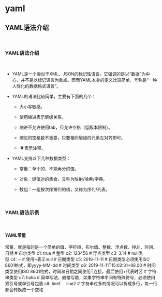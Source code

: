 # yaml

## YAML语法介绍 

  

### YAML语法介绍 

  

-   YAML是一个类似于XML、JSON的标记性语言。它强调的是以“数据”为中心，并不是以标记语言为重点。因而YAML本身的定义比较简单，号称是“一种人性化的数据格式语言”。 
    
-   YAML的语法比较简单，主要有下面的几个： 
    
    -   大小写敏感。 
        
    -   使用缩进表示层级关系。 
        
    -   缩进不允许使用tab，只允许空格（低版本限制）。 
        
    -   缩进的空格数不重要，只要相同层级的元素左对齐即可。 
        
    -   ‘#’表示注释。 
        
-   YAML支持以下几种数据类型： 
    
    -   常量：单个的、不能再分的值。 
        
    -   对象：键值对的集合，又称为映射/哈希/字典。 
        
    -   数组：一组按次序排列的值，又称为序列/列表。 
        

  

### YAML语法示例 

  

#### YAML常量 
常量，就是指的是一个简单的值，字符串、布尔值、整数、浮点数、NUll、时间、日期 # 布尔类型 c1: true # 整型 c2: 123456 # 浮点类型 c3: 3.14 # null类型 c4: ~ # 使用~表示null # 日期类型 c5: 2019-11-11 # 日期类型必须使用ISO 8601格式，即yyyy-MM-dd # 时间类型 c6: 2019-11-11T15:02:31+08.00 # 时间类型使用ISO 8601格式，时间和日期之间使用T连接，最后使用+代表时区 # 字符串类型 c7: haha # 简单写法，直接写值，如果字符串中间有特殊符号，必须使用双引号或单引号包裹 c8: line1     line2 # 字符串过多的情况可以折成多行，每一行都会转换成一个空格 
 